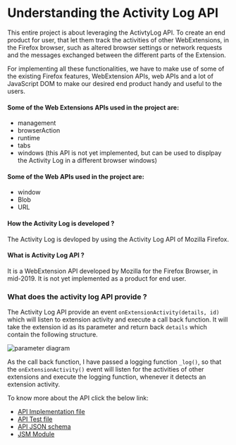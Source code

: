 # Understanding the Activity Log API

This entire project is about leveraging the ActivtyLog API. To create an end product for user, that let them track the activities of other WebExtensions, in the Firefox browser, such as altered browser settings or network requests and the messages exchanged between the different parts of the Extension.

For implementing all these functionalities, we have to make use of some of the existing Firefox features, WebExtension APIs, web APIs and a lot of JavaScript DOM to make our desired end product handy and useful to the users.

#### Some of the Web Extensions APIs used in the project are:

- management
- browserAction
- runtime
- tabs
- windows (this API is not yet implemented, but can be used to displpay the Activity Log in a different browser windows)

#### Some of the Web APIs used in the project are:

- window
- Blob
- URL

#### How the Activity Log is developed ?

The Activity Log is devloped by using the Activity Log API of Mozilla Firefox.

#### What is Activity Log API ?

It is a WebExtension API developed by Mozilla for the Firefox Browser, in mid-2019. It is not yet implemented as a product for end user.

### What does the activity log API provide ?

The Activity Log API provide an event `onExtensionActivity(details, id)` which will listen to extension activity and execute a call back function. It will take the extension id as its parameter and return back `details` which contain the following structure.

![parameter diagram](presentations/parmeter%20diagram%20of%20activity%20log%20event%20.jpeg)

As the call back function, I have passed a logging function `_log()`, so that the `onExtensionActivity()` event will listen for the activities of other extensions and execute the logging function, whenever it detects an extension activity.

To know more about the API click the below link:

- [API Implementation file](https://searchfox.org/mozilla-central/source/toolkit/components/extensions/parent/ext-activityLog.js)
- [API Test file](https://searchfox.org/mozilla-central/source/toolkit/components/extensions/test/mochitest/test_ext_activityLog.html)
- [API JSON schema](https://searchfox.org/mozilla-central/source/toolkit/components/extensions/schemas/activity_log.json)
- [JSM Module](https://searchfox.org/mozilla-central/source/toolkit/components/extensions/ExtensionActivityLog.jsm)
